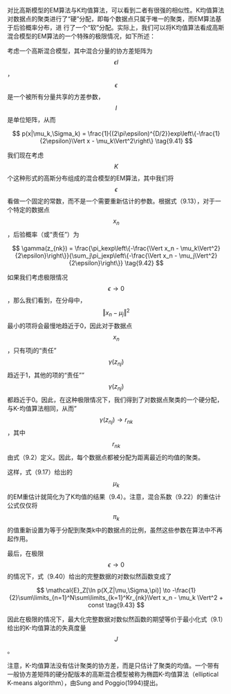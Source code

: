 对比高斯模型的EM算法与K均值算法，可以看到二者有很强的相似性。K均值算法对数据点的聚类进行了“硬”分配，即每个数据点只属于唯一的聚类，而EM算法基于后验概率分布，进 行了一个“软”分配。实际上，我们可以将K均值算法看成高斯混合模型的EM算法的一个特殊的极限情况，如下所述：    

考虑一个高斯混合模型，其中混合分量的协方差矩阵为$$ \epsilon I $$， $$ \epsilon $$是一个被所有分量共享的方差参数，$$ I $$是单位矩阵，从而    

$$
p(x|\mu_k,\Sigma_k) = \frac{1}{(2\pi\epsilon)^{D/2}}exp\left\{-\frac{1}{2\epsilon}\Vert x - \mu_k\Vert^2\right\} \tag{9.41}
$$    

我们现在考虑$$ K $$个这种形式的高斯分布组成的混合模型的EM算法，其中我们将$$ \epsilon $$看做一个固定的常数，而不是一个需要重新估计的参数。根据式（9.13），对于一个特定的数据点$$ x_n $$，后验概率（或“责任”）为    

$$
\gamma(z_{nk}) = \frac{\pi_kexp\left\{-\frac{\Vert x_n - \mu_k\Vert^2}{2\epsilon}\right\}}{\sum_j\pi_jexp\left\{-\frac{\Vert x_n - \mu_j\Vert^2}{2\epsilon}\right\}} \tag{9.42}
$$

如果我们考虑极限情况$$ \epsilon \to 0 $$，那么我们看到，在分母中，$$ \Vert x_n − \mu_j\Vert^2 $$最小的项将会最慢地趋近于0，因此对于数据点$$ x_n $$，只有项j的“责任”$$ \gamma(z_{nj}) $$趋近于1，其他的项的“责任””$$ \gamma(z_{nj}) $$都趋近于0。因此，在这种极限情况下，我们得到了对数据点聚类的一个硬分配，与K-均值算法相同，从而”$$ \gamma(z_{nj}) \to r_{nk} $$，其中$$ r_{nk}
$$由式（9.2）定义。因此，每个数据点都被分配为距离最近的均值的聚类。    

这样，式（9.17）给出的$$ \mu_k $$的EM重估计就简化为了K均值的结果（9.4）。注意，混合系数（9.22）的重估计公式仅仅将$$ \pi_k $$的值重新设置为等于分配到聚类k中的数据点的比例，虽然这些参数在算法中不再起作用。    

最后，在极限$$ \epsilon \to 0 $$的情况下，式（9.40）给出的完整数据的对数似然函数变成了    

$$
\mathcal{E}_Z[\ln p(X,Z|\mu,\Sigma,\pi)] \to -\frac{1}{2}\sum\limits_{n=1}^N\sum\limits_{k=1}^Kr_{nk}\Vert x_n - \mu_k \Vert^2 + const \tag{9.43}
$$    

因此在极限的情况下，最大化完整数据对数似然函数的期望等价于最小化式（9.1）给出的K-均值算法的失真度量$$ J $$。    

注意，K-均值算法没有估计聚类的协方差，而是只估计了聚类的均值。一个带有一般协方差矩阵的硬分配版本的高斯混合模型被称为椭圆K-均值算法（elliptical K-means algorithm），由Sung and Poggio(1994)提出。
